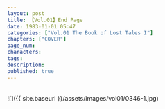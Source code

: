 ```yaml
---
layout: post
title: 【Vol.01】End Page
date: 1983-01-01 05:47
categories: ["Vol.01 The Book of Lost Tales I"]
chapters: ["COVER"]
page_num: 
characters: 
tags: 
description: 
published: true
---
```


<br>
![]({{ site.baseurl }}/assets/images/vol01/0346-1.jpg)
<br><br>
